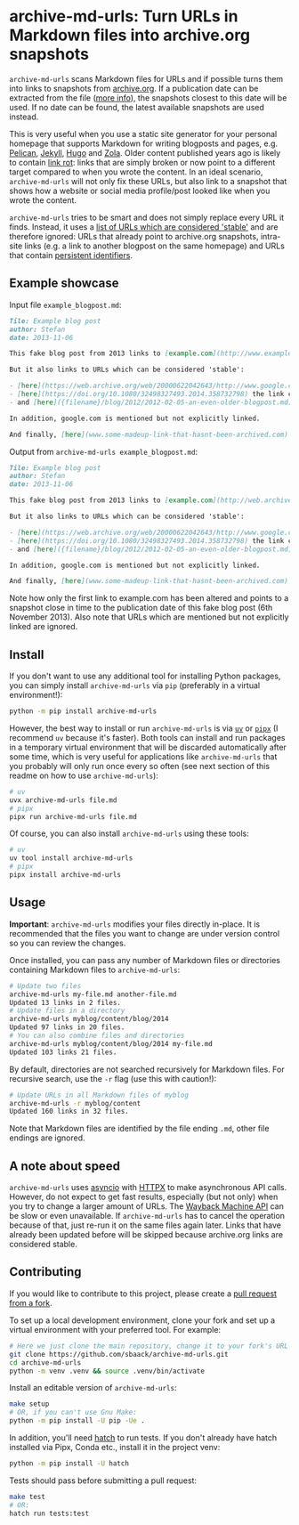 # archive-md-urls: Turn URLs in Markdown files into archive.org snapshots

`archive-md-urls` scans Markdown files for URLs and if possible turns them into links to snapshots from [archive.org](https://archive.org/). If a publication date can be extracted from the file ([more info](https://github.com/sbaack/archive-md-urls/wiki/How-publication-dates-are-detected)), the snapshots closest to this date will be used. If no date can be found, the latest available snapshots are used instead.

This is very useful when you use a static site generator for your personal homepage that supports Markdown for writing blogposts and pages, e.g. [Pelican](https://blog.getpelican.com/), [Jekyll](https://jekyllrb.com/), [Hugo](https://gohugo.io/) and [Zola](https://www.getzola.org/). Older content published years ago is likely to contain [link rot](https://en.wikipedia.org/wiki/Link_rot): links that are simply broken or now point to a different target compared to when you wrote the content. In an ideal scenario, `archive-md-urls` will not only fix these URLs, but also link to a snapshot that shows how a website or social media profile/post looked like when you wrote the content.

`archive-md-urls` tries to be smart and does not simply replace every URL it finds. Instead, it uses a [list of URLs which are considered 'stable'](https://github.com/sbaack/archive-md-urls/wiki/List-of-stable-URLs) and are therefore ignored: URLs that already point to archive.org snapshots, intra-site links (e.g. a link to another blogpost on the same homepage) and URLs that contain [persistent identifiers](http://en.wikipedia.org/wiki/Persistent_identifier).

## Example showcase

Input file `example_blogpost.md`:

```markdown
Tile: Example blog post
author: Stefan
date: 2013-11-06

This fake blog post from 2013 links to [example.com](http://www.example.com/), a homepage that has dramatically changed in the meantime.

But it also links to URLs which can be considered 'stable':

- [here](https://web.archive.org/web/20000622042643/http://www.google.com/) we already link to an archive.org snapshot
- [here](https://doi.org/10.1080/32498327493.2014.358732798) the link contains a persistent identifier
- and [here]({filename}/blog/2012/2012-02-05-an-even-older-blogpost.md) we link to a different post on our own homepage (Pelican format, Jekyll, Hugo and Zola intra-site links are supported too)

In addition, google.com is mentioned but not explicitly linked.

And finally, [here](www.some-madeup-link-that-hasnt-been-archived.com) we link to a homepage that doesn't have any corresponding archive.org snapshots.
```

Output from `archive-md-urls example_blogpost.md`:

```markdown
Tile: Example blog post
author: Stefan
date: 2013-11-06

This fake blog post from 2013 links to [example.com](http://web.archive.org/web/20131106211912/http://www.example.com/), a homepage that has dramatically changed in the meantime.

But it also links to URLs which can be considered 'stable':

- [here](https://web.archive.org/web/20000622042643/http://www.google.com/) we already link to an archive.org snapshot
- [here](https://doi.org/10.1080/32498327493.2014.358732798) the link contains a persistent identifier
- and [here]({filename}/blog/2012/2012-02-05-an-even-older-blogpost.md) we link to a different post on our own homepage (Pelican format, Jekyll, Hugo and Zola intra-site links are supported too)

In addition, google.com is mentioned but not explicitly linked.

And finally, [here](www.some-madeup-link-that-hasnt-been-archived.com) we link to a homepage that doesn't have any corresponding archive.org snapshots.
```

Note how only the first link to example.com has been altered and points to a snapshot close in time to the publication date of this fake blog post (6th November 2013). Also note that URLs which are mentioned but not explicitly linked are ignored.

## Install

If you don't want to use any additional tool for installing Python packages, you can simply install `archive-md-urls` via `pip` (preferably in a virtual environment!):

```bash
python -m pip install archive-md-urls
```

However, the best way to install or run `archive-md-urls` is via [`uv`](https://github.com/astral-sh/uv) or [`pipx`](https://pypa.github.io/pipx/) (I recommend `uv` because it's faster). Both tools can install and run packages in a temporary virtual environment that will be discarded automatically after some time, which is very useful for applications like `archive-md-urls` that you probably will only run once every so often (see next section of this readme on how to use `archive-md-urls`):

```bash
# uv
uvx archive-md-urls file.md
# pipx
pipx run archive-md-urls file.md
```

Of course, you can also install `archive-md-urls` using these tools:

```bash
# uv
uv tool install archive-md-urls
# pipx
pipx install archive-md-urls
```

## Usage

**Important**: `archive-md-urls` modifies your files directly in-place. It is recommended that the files you want to change are under version control so you can review the changes.

Once installed, you can pass any number of Markdown files or directories containing Markdown files to `archive-md-urls`:

```bash
# Update two files
archive-md-urls my-file.md another-file.md
Updated 13 links in 2 files.
# Update files in a directory
archive-md-urls myblog/content/blog/2014
Updated 97 links in 20 files.
# You can also combine files and directories
archive-md-urls myblog/content/blog/2014 my-file.md
Updated 103 links 21 files.
```

By default, directories are not searched recursively for Markdown files. For recursive search, use the `-r` flag (use this with caution!):

```bash
# Update URLs in all Markdown files of myblog
archive-md-urls -r myblog/content
Updated 160 links in 32 files.
```

Note that Markdown files are identified by the file ending `.md`, other file endings are ignored.

## A note about speed

`archive-md-urls` uses [asyncio](https://docs.python.org/3/library/asyncio.html) with [HTTPX](https://www.python-httpx.org/) to make asynchronous API calls. However, do not expect to get fast results, especially (but not only) when you try to change a larger amount of URLs. The [Wayback Machine API](https://archive.org/help/wayback_api.php) can be slow or even unavailable. If `archive-md-urls` has to cancel the operation because of that, just re-run it on the same files again later. Links that have already been updated before will be skipped because archive.org links are considered stable.

## Contributing

If you would like to contribute to this project, please create a [pull request from a fork](https://docs.github.com/en/pull-requests/collaborating-with-pull-requests/proposing-changes-to-your-work-with-pull-requests/creating-a-pull-request-from-a-fork).

To set up a local development environment, clone your fork and set up a virtual environment with your preferred tool. For example:

```bash
# Here we just clone the main repository, change it to your fork's URL
git clone https://github.com/sbaack/archive-md-urls.git
cd archive-md-urls
python -m venv .venv && source .venv/bin/activate
```

Install an editable version of `archive-md-urls`:

```bash
make setup
# OR, if you can't use Gnu Make:
python -m pip install -U pip -Ue .
```

In addition, you'll need [hatch](https://hatch.pypa.io/latest/) to run tests. If you don't already have hatch installed via Pipx, Conda etc., install it in the project venv: 

```bash
python -m pip install -U hatch
```

Tests should pass before submitting a pull request:

```bash
make test
# OR:
hatch run tests:test
```
